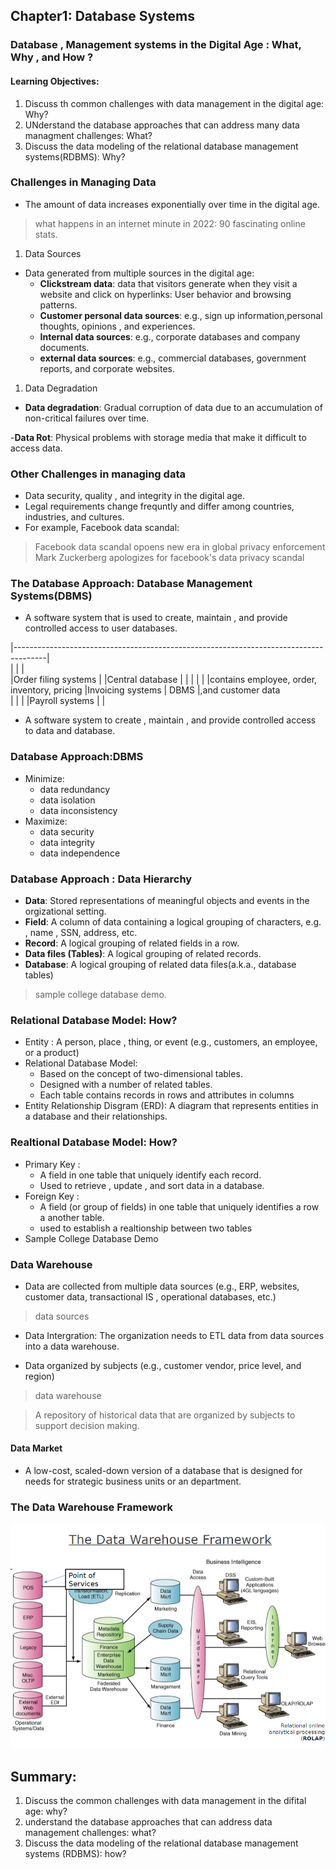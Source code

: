 ## Chapter1: Database Systems

### Database , Management systems in the Digital Age : What, Why , and How ?

#### Learning Objectives:
1. Discuss th common challenges with data management in the digital age: Why?
1. UNderstand the database approaches that can address many data managment challenges: What?
1. Discuss the data modeling of the relational database management systems(RDBMS): Why?


### Challenges in Managing Data

- The amount of data increases exponentially over time in the digital age.
> what happens in an internet minute in 2022: 90 fascinating online stats.

1. Data Sources 
- Data generated from multiple sources in the digital age:
	- **Clickstream data**: data that visitors generate when they visit a website and click on hyperlinks: User behavior and browsing patterns.
	- **Customer personal data sources**: e.g., sign up information,personal thoughts, opinions , and experiences.
	- **Internal data sources**: e.g., corporate databases and company documents.
	- **external data sources**: e.g., commercial databases, government reports, and corporate websites.

1. Data Degradation
- **Data degradation**: Gradual corruption of data due to an accumulation of non-critical failures over time.

-**Data Rot**: Physical problems with storage media that make it difficult to access data.

### Other Challenges in  managing data 

- Data security, quality , and integrity in the digital age. 
- Legal requirements change frequntly and differ among countries, industries, and cultures. 
- For example, Facebook data scandal:
>Facebook data scandal opoens new era in global privacy enforcement 
>Mark Zuckerberg apologizes for facebook's data privacy scandal

### The Database Approach: Database Management Systems(DBMS)

- A software system that is used to create, maintain , and provide controlled access to user databases.

|--------------------------------------------------------------------------------------|	
|						|				|	
|Order filing systems	|				|Central database 
|						|				|
|						|				|contains employee, order, inventory, pricing
|Invoicing systems		|	DBMS		|,and customer data		
|						|				|
|Payroll systems		|				|
							

- A software system to create , maintain , and provide controlled access to data and database.

### Database Approach:DBMS
- Minimize:
	- data redundancy
	- data isolation
	- data inconsistency 
- Maximize:
	- data security
	- data integrity
	- data independence

### Database Approach : Data Hierarchy 
- **Data**: Stored representations of meaningful objects and events in the orgizational setting.
- **Field**: A column of data containing a logical grouping of characters, e.g. , name , SSN, address, etc.
- **Record**: A logical grouping of related fields in a row.
- **Data files (Tables)**: A logical grouping of related records.
- **Database**: A logical grouping of related data files(a.k.a., database tables)
> sample college database demo.

### Relational Database Model: How?
- Entity : A person, place , thing, or event (e.g., customers, an employee, or a product)
- Relational Database Model:
	- Based on the concept of two-dimensional tables.
	- Designed with a number of related tables. 
	- Each table contains records in rows and attributes in columns
- Entity Relationship Disgram (ERD): A diagram that represents entities in a database and their relationships.

### Realtional Database Model: How?
- Primary Key :
	- A field in one table that uniquely identify each record. 
	- Used to retrieve , update , and sort data in a database.
- Foreign Key :
	- A field (or group of fields) in one table that uniquely identifies a row a another table.
	- used to establish a realtionship between two tables
- Sample College Database Demo

### Data Warehouse
- Data are collected from multiple data sources (e.g., ERP, websites, customer data, transactional IS , operational databases, etc.)
> data sources

- Data Intergration: The organization needs to ETL data from data sources into a data warehouse. 

- Data organized by subjects (e.g., customer vendor, price level, and region)
> data warehouse

> A repository of historical data that are organized by subjects to support decision making.


#### Data Market 

- A low-cost, scaled-down version of a database that is designed for needs for strategic business units or an department.

### The Data Warehouse Framework
![data_table](Capture.png)

## Summary:
1. Discuss the common challenges with data management in the difital age: why?
1. understand the database approaches that can address data management challenges: what?
1. Discuss the data modeling of the relational database management systems (RDBMS): how?
























